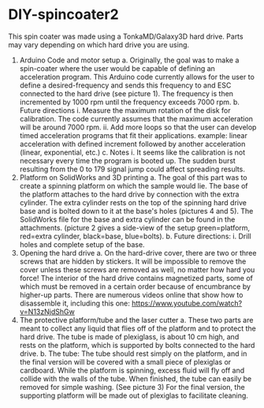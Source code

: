  # DIY-spincoater2

This spin coater was made using a TonkaMD/Galaxy3D hard drive. Parts may vary depending on which hard drive you are using.


1.	Arduino Code and  motor setup
      a.	Originally, the goal was to make a spin-coater where the user would be capable of defining an acceleration program. This            Arduino code currently allows for the user to define a desired-frequency and sends this frequency to and ESC connected to the            hard drive (see picture 1). The frequency is then incremented by 1000 rpm until the frequency exceeds 7000 rpm.
      b.	Future directions
            i.	Measure the maximum rotation of the disk for calibration. The code currently assumes that the maximum acceleration will                   be around 7000 rpm.
            ii.	Add more loops so that the user can develop timed acceleration programs that fit their applications. example: linear                     acceleration with defined increment followed by another acceleration (linear, exponential, etc.)
      c.	Notes
            i.	It seems like the calibration is not necessary every time the program is booted up. The sudden burst resulting from the                   0 to 179 signal jump could affect spreading results. 
2.	Platform on SolidWorks and 3D printing
      a.	The goal of this part was to create a spinning platform on which the sample would lie. The base of the platform attaches to         the hard drive by connection with the extra cylinder. The extra cylinder rests on the top of the spinning hard drive          base       and is bolted down to it at the base's holes (pictures 4 and 5).  The SolidWorks file for the base and extra cylinder can be found in the attachments.             (picture 2 gives a side-view of the setup green=platform, red=extra cylinder, black=base, blue=bolts). 
      b.	Future directions: 
            i.	Drill holes and complete setup of the base.
3.	Opening the hard drive
      a.	On the hard-drive cover, there are two or three screws that are hidden by stickers. It will be impossible to remove the cover       unless these screws are removed as well, no matter how hard you force! The interior of the hard drive contains magnetized parts,         some of which must be removed in a certain order because of encumbrance by higher-up parts. There are numerous videos online that         show how to disassemble it, including this one: https://www.youtube.com/watch?v=N13zNjdShGw
4.	The protective platform/tube and the laser cutter
      a.	These two parts are meant to collect any liquid that flies off of the platform and to protect the hard drive. The tube is           made of plexiglass, is about 10 cm high, and rests on the platform, which is supported by bolts connected to the hard drive. 
      b.	The tube: The tube should rest simply on the platform, and in the final version will be covered with a small piece of               plexiglas or cardboard. While the platform is spinning, excess fluid will fly off and collide       with the walls of the tube.           When finished, the tube can easily be removed for simple washing. (See picture 3) For the final               version, the               supporting platform will be made out of plexiglas to facilitate cleaning.
